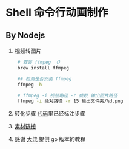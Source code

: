 # Shell 命令行动画制作

## By Nodejs

1. 视频转图片

   ```bash
    # 安装 ffmpeg （）
    brew install ffmpeg

    ## 检测是否安装 ffmpeg
    ffmpeg -h

    # ffmpeg -i 视频路径 -r 帧数 输出图片路径
    ffmpeg -i 绝对路径 -r 15 输出文件夹/%d.png

   ```

2. 转化步骤
   [代码](https://github.com/huasun47/nodejs-shell-video)里已经标注步骤

3. [素材链接](https://dweb.link/ipfs/bafybeifeip2gpo7x5ycr2bftwnpvjwxynzeiuju47oxlr7ytwyjtivytte?filename=cool-moto.mp4)

4. 感谢 [大佬](https://www.bilibili.com/video/BV1mW4y1a7Jn/?p=1) 提供 go 版本的教程
